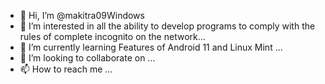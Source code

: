 - 👋 Hi, I’m @makitra09Windows
- 👀 I’m interested in all the ability to develop programs to comply with the rules of complete incognito on the network...
- 🌱 I’m currently learning Features of Android 11 and Linux Mint ...
- 💞️ I’m looking to collaborate on ...
- 📫 How to reach me ...

<!---
makitra09Windows/makitra09Windows is a ✨ special ✨ repository because its `README.md` (this file) appears on your GitHub profile.
You can click the Preview link to take a look at your changes.
--->
